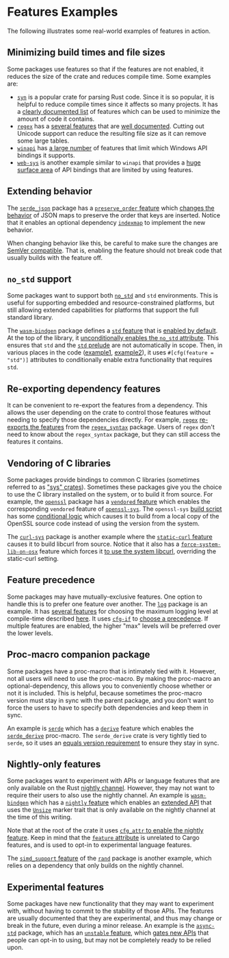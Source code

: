 # Features Examples

The following illustrates some real-world examples of features in action.

## Minimizing build times and file sizes

Some packages use features so that if the features are not enabled, it reduces
the size of the crate and reduces compile time. Some examples are:

* [`syn`] is a popular crate for parsing Rust code. Since it is so popular, it
  is helpful to reduce compile times since it affects so many projects. It has
  a [clearly documented list][syn-features] of features which can be used to
  minimize the amount of code it contains.
* [`regex`] has a [several features][regex-features] that are [well
  documented][regex-docs]. Cutting out Unicode support can reduce the
  resulting file size as it can remove some large tables.
* [`winapi`] has [a large number][winapi-features] of features that
  limit which Windows API bindings it supports.
* [`web-sys`] is another example similar to `winapi` that provides a [huge
  surface area][web-sys-features] of API bindings that are limited by using
  features.

[`winapi`]: https://crates.io/crates/winapi
[winapi-features]: https://github.com/retep998/winapi-rs/blob/0.3.9/Cargo.toml#L25-L431
[`regex`]: https://crates.io/crates/regex
[`syn`]: https://crates.io/crates/syn
[syn-features]: https://docs.rs/syn/1.0.54/syn/#optional-features
[regex-features]: https://github.com/rust-lang/regex/blob/1.4.2/Cargo.toml#L33-L101
[regex-docs]: https://docs.rs/regex/1.4.2/regex/#crate-features
[`web-sys`]: https://crates.io/crates/web-sys
[web-sys-features]: https://github.com/rustwasm/wasm-bindgen/blob/0.2.69/crates/web-sys/Cargo.toml#L32-L1395

## Extending behavior

The [`serde_json`] package has a [`preserve_order` feature][serde_json-preserve_order]
which [changes the behavior][serde_json-code] of JSON maps to preserve the
order that keys are inserted. Notice that it enables an optional dependency
[`indexmap`] to implement the new behavior.

When changing behavior like this, be careful to make sure the changes are
[SemVer compatible]. That is, enabling the feature should not break code that
usually builds with the feature off.

[`serde_json`]: https://crates.io/crates/serde_json
[serde_json-preserve_order]: https://github.com/serde-rs/json/blob/v1.0.60/Cargo.toml#L53-L56
[SemVer compatible]: features.md#semver-compatibility
[serde_json-code]: https://github.com/serde-rs/json/blob/v1.0.60/src/map.rs#L23-L26
[`indexmap`]: https://crates.io/crates/indexmap

## `no_std` support

Some packages want to support both [`no_std`] and `std` environments. This is
useful for supporting embedded and resource-constrained platforms, but still
allowing extended capabilities for platforms that support the full standard
library.

The [`wasm-bindgen`] package defines a [`std` feature][wasm-bindgen-std] that
is [enabled by default][wasm-bindgen-default]. At the top of the library, it
[unconditionally enables the `no_std` attribute][wasm-bindgen-no_std]. This
ensures that `std` and the [`std` prelude] are not automatically in scope.
Then, in various places in the code ([example1][wasm-bindgen-cfg1],
[example2][wasm-bindgen-cfg2]), it uses `#[cfg(feature = "std")]` attributes
to conditionally enable extra functionality that requires `std`.

[`no_std`]: ../../reference/names/preludes.html#the-no_std-attribute
[`wasm-bindgen`]: https://crates.io/crates/wasm-bindgen
[`std` prelude]: ../../std/prelude/index.html
[wasm-bindgen-std]: https://github.com/rustwasm/wasm-bindgen/blob/0.2.69/Cargo.toml#L25
[wasm-bindgen-default]: https://github.com/rustwasm/wasm-bindgen/blob/0.2.69/Cargo.toml#L23
[wasm-bindgen-no_std]: https://github.com/rustwasm/wasm-bindgen/blob/0.2.69/src/lib.rs#L8
[wasm-bindgen-cfg1]: https://github.com/rustwasm/wasm-bindgen/blob/0.2.69/src/lib.rs#L270-L273
[wasm-bindgen-cfg2]: https://github.com/rustwasm/wasm-bindgen/blob/0.2.69/src/lib.rs#L67-L75

## Re-exporting dependency features

It can be convenient to re-export the features from a dependency. This allows
the user depending on the crate to control those features without needing to
specify those dependencies directly. For example, [`regex`] [re-exports the
features][regex-re-export] from the [`regex_syntax`][regex_syntax-features]
package. Users of `regex` don't need to know about the `regex_syntax` package,
but they can still access the features it contains.

[regex-re-export]: https://github.com/rust-lang/regex/blob/1.4.2/Cargo.toml#L65-L89
[regex_syntax-features]: https://github.com/rust-lang/regex/blob/1.4.2/regex-syntax/Cargo.toml#L17-L32

## Vendoring of C libraries

Some packages provide bindings to common C libraries (sometimes referred to as
["sys" crates][sys]). Sometimes these packages give you the choice to use the
C library installed on the system, or to build it from source. For example,
the [`openssl`] package has a [`vendored` feature][openssl-vendored] which
enables the corresponding `vendored` feature of [`openssl-sys`]. The
`openssl-sys` [build script] has some [conditional logic][openssl-sys-cfg] which
causes it to build from a local copy of the OpenSSL source code instead of
using the version from the system.

The [`curl-sys`] package is another example where the [`static-curl`
feature][curl-sys-static] causes it to build libcurl from source. Notice that
it also has a [`force-system-lib-on-osx`][curl-sys-macos] feature which forces
it [to use the system libcurl][curl-sys-macos-code], overriding the
static-curl setting.

[`openssl`]: https://crates.io/crates/openssl
[`openssl-sys`]: https://crates.io/crates/openssl-sys
[sys]: build-scripts.md#-sys-packages
[openssl-vendored]: https://github.com/sfackler/rust-openssl/blob/openssl-v0.10.31/openssl/Cargo.toml#L19
[build script]: build-scripts.md
[openssl-sys-cfg]: https://github.com/sfackler/rust-openssl/blob/openssl-v0.10.31/openssl-sys/build/main.rs#L47-L54
[`curl-sys`]: https://crates.io/crates/curl-sys
[curl-sys-static]: https://github.com/alexcrichton/curl-rust/blob/0.4.34/curl-sys/Cargo.toml#L49
[curl-sys-macos]: https://github.com/alexcrichton/curl-rust/blob/0.4.34/curl-sys/Cargo.toml#L52
[curl-sys-macos-code]: https://github.com/alexcrichton/curl-rust/blob/0.4.34/curl-sys/build.rs#L15-L20

## Feature precedence

Some packages may have mutually-exclusive features. One option to handle this
is to prefer one feature over another. The [`log`] package is an example. It
has [several features][log-features] for choosing the maximum logging level at
compile-time described [here][log-docs]. It uses [`cfg-if`] to [choose a
precedence][log-cfg-if]. If multiple features are enabled, the higher "max"
levels will be preferred over the lower levels.

[`log`]: https://crates.io/crates/log
[log-features]: https://github.com/rust-lang/log/blob/0.4.11/Cargo.toml#L29-L42
[log-docs]: https://docs.rs/log/0.4.11/log/#compile-time-filters
[log-cfg-if]: https://github.com/rust-lang/log/blob/0.4.11/src/lib.rs#L1422-L1448
[`cfg-if`]: https://crates.io/crates/cfg-if

## Proc-macro companion package

Some packages have a proc-macro that is intimately tied with it. However, not
all users will need to use the proc-macro. By making the proc-macro an
optional-dependency, this allows you to conveniently choose whether or not it
is included. This is helpful, because sometimes the proc-macro version must
stay in sync with the parent package, and you don't want to force the users to
have to specify both dependencies and keep them in sync.

An example is [`serde`] which has a [`derive`][serde-derive] feature which
enables the [`serde_derive`] proc-macro. The `serde_derive` crate is very
tightly tied to `serde`, so it uses an [equals version
requirement][serde-equals] to ensure they stay in sync.

[`serde`]: https://crates.io/crates/serde
[`serde_derive`]: https://crates.io/crates/serde_derive
[serde-derive]: https://github.com/serde-rs/serde/blob/v1.0.118/serde/Cargo.toml#L34-L35
[serde-equals]: https://github.com/serde-rs/serde/blob/v1.0.118/serde/Cargo.toml#L17

## Nightly-only features

Some packages want to experiment with APIs or language features that are only
available on the Rust [nightly channel]. However, they may not want to require
their users to also use the nightly channel. An example is [`wasm-bindgen`]
which has a [`nightly` feature][wasm-bindgen-nightly] which enables an
[extended API][wasm-bindgen-unsize] that uses the [`Unsize`] marker trait that
is only available on the nightly channel at the time of this writing.

Note that at the root of the crate it uses [`cfg_attr` to enable the nightly
feature][wasm-bindgen-cfg_attr]. Keep in mind that the [`feature` attribute]
is unrelated to Cargo features, and is used to opt-in to experimental language
features.

The [`simd_support` feature][rand-simd_support] of the [`rand`] package is another example,
which relies on a dependency that only builds on the nightly channel.

[nightly channel]: ../../book/appendix-07-nightly-rust.html
[wasm-bindgen-nightly]: https://github.com/rustwasm/wasm-bindgen/blob/0.2.69/Cargo.toml#L27
[wasm-bindgen-unsize]: https://github.com/rustwasm/wasm-bindgen/blob/0.2.69/src/closure.rs#L257-L269
[`Unsize`]: ../../std/marker/trait.Unsize.html
[wasm-bindgen-cfg_attr]: https://github.com/rustwasm/wasm-bindgen/blob/0.2.69/src/lib.rs#L11
[`feature` attribute]: ../../unstable-book/index.html
[`rand`]: https://crates.io/crates/rand
[rand-simd_support]: https://github.com/rust-random/rand/blob/0.7.3/Cargo.toml#L40

## Experimental features

Some packages have new functionality that they may want to experiment with,
without having to commit to the stability of those APIs. The features are
usually documented that they are experimental, and thus may change or break in
the future, even during a minor release. An example is the [`async-std`]
package, which has an [`unstable` feature][async-std-unstable], which [gates
new APIs][async-std-gate] that people can opt-in to using, but may not be
completely ready to be relied upon.

[`async-std`]: https://crates.io/crates/async-std
[async-std-unstable]: https://github.com/async-rs/async-std/blob/v1.8.0/Cargo.toml#L38-L42
[async-std-gate]: https://github.com/async-rs/async-std/blob/v1.8.0/src/macros.rs#L46
